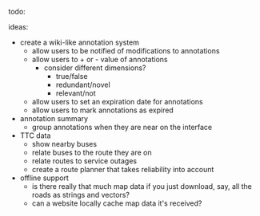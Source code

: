 todo:

ideas:
- create a wiki-like annotation system
	- allow users to be notified of modifications to annotations
	- allow users to + or - value of annotations
		- consider different dimensions?
			- true/false
			- redundant/novel
			- relevant/not
	- allow users to set an expiration date for annotations
	- allow users to mark annotations as expired
- annotation summary
	- group annotations when they are near on the interface
- TTC data
	- show nearby buses
	- relate buses to the route they are on
	- relate routes to service outages
	- create a route planner that takes reliability into account
- offline support
	- is there really that much map data if you just download, say, all the roads as strings and vectors?
	- can a website locally cache map data it's received?
